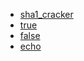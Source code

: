 - [sha1_cracker](sha1_cracker/README.md)
- [true](cli_true/README.md)
- [false](cli_false/README.md)
- [echo](cli_echo/README.md)
